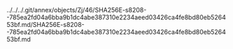 ../../../.git/annex/objects/Zj/46/SHA256E-s8208--785ea2fd04a6bba9b1dc4abe387310e2234aeed03426ca4fe8bd80eb526453bf.md/SHA256E-s8208--785ea2fd04a6bba9b1dc4abe387310e2234aeed03426ca4fe8bd80eb526453bf.md